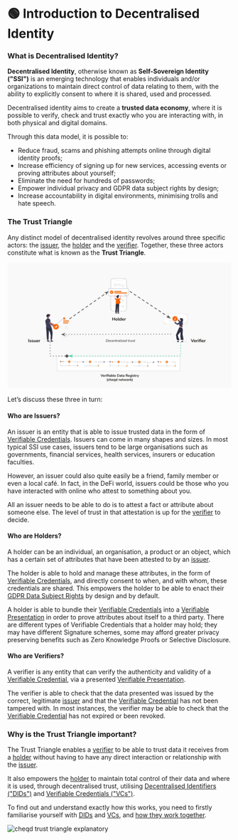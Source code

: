 # 🟢 Introduction to Decentralised Identity

### What is Decentralised Identity? <a href="#what-is-self-sovereign-identity-ssi" id="what-is-self-sovereign-identity-ssi"></a>

**Decentralised Identity**, otherwise known as **Self-Sovereign Identity ("SSI")** is an emerging technology that enables individuals and/or organizations to maintain direct control of data relating to them, with the ability to explicitly consent to where it is shared, used and processed.

Decentralised identity aims to create a **trusted data economy**, where it is possible to verify, check and trust exactly who you are interacting with, in both physical and digital domains.&#x20;

Through this data model, it is possible to:

* Reduce fraud, scams and phishing attempts online through digital identity proofs;
* Increase efficiency of signing up for new services, accessing events or proving attributes about yourself;
* Eliminate the need for hundreds of passwords;
* Empower individual privacy and GDPR data subject rights by design;
* Increase accountability in digital environments, minimising trolls and hate speech.

### The Trust Triangle

Any distinct model of decentralised identity revolves around three specific actors: the [issuer](./#bccf), the [holder](./#1776) and the [verifier](./#d449). Together, these three actors constitute what is known as the **Trust Triangle**.

![cheqd trust triangle basic](<../../.gitbook/assets/cheqd trust triangle no explanations.jpg>)

Let’s discuss these three in turn:

#### Who are Issuers? <a href="#bccf" id="bccf"></a>

An issuer is an entity that is able to issue trusted data in the form of [Verifiable Credentials](what-is-a-verifiable-credential-vc/). Issuers can come in many shapes and sizes. In most typical SSI use cases, issuers tend to be large organisations such as governments, financial services, health services, insurers or education faculties.&#x20;

However, an issuer could also quite easily be a friend, family member or even a local café. In fact, in the DeFi world, issuers could be those who you have interacted with online who attest to something about you.&#x20;

All an issuer needs to be able to do is to attest a fact or attribute about someone else. The level of trust in that attestation is up for the [verifier](./#d449) to decide.

#### Who are Holders? <a href="#1776" id="1776"></a>

A holder can be an individual, an organisation, a product or an object, which has a certain set of attributes that have been attested to by an [issuer](./#bccf).&#x20;

The holder is able to hold and manage these attributes, in the form of [Verifiable Credentials](what-is-a-verifiable-credential-vc/), and directly consent to when, and with whom, these credentials are shared. This empowers the holder to be able to enact their [GDPR Data Subject Rights](https://gdpr-info.eu/chapter-3/) by design and by default.&#x20;

A holder is able to bundle their [Verifiable Credentials](what-is-a-verifiable-credential-vc/) into a [Verifiable Presentation](what-is-a-verifiable-credential-vc/what-is-a-verifiable-presentation.md) in order to prove attributes about itself to a third party. There are different types of Verifiable Credentials that a holder may hold; they may have different Signature schemes, some may afford greater privacy preserving benefits such as Zero Knowledge Proofs or Selective Disclosure.

#### Who are Verifiers? <a href="#d449" id="d449"></a>

A verifier is any entity that can verify the authenticity and validity of a [Verifiable Credential](what-is-a-verifiable-credential-vc/), via a presented [Verifiable Presentation](what-is-a-verifiable-credential-vc/what-is-a-verifiable-presentation.md).&#x20;

The verifier is able to check that the data presented was issued by the correct, legitimate [issuer](./#bccf) and that the [Verifiable Credential](what-is-a-verifiable-credential-vc/) has not been tampered with. In most instances, the verifier may be able to check that the [Verifiable Credential](what-is-a-verifiable-credential-vc/) has not expired or been revoked.&#x20;

### Why is the Trust Triangle important?

The Trust Triangle enables a [verifier](./#d449) to be able to trust data it receives from a [holder](./#1776) without having to have any direct interaction or relationship with the [issuer](./#bccf).

It also empowers the [holder](./#1776) to maintain total control of their data and where it is used, through decentralised trust, utilising [Decentralised Identifiers ("DIDs")](what-is-a-decentralised-identifier-did/) and [Verifiable Credentials ("VCs")](what-is-a-verifiable-credential-vc/).

To find out and understand exactly how this works, you need to firstly familiarise yourself with [DIDs](what-is-a-decentralised-identifier-did/) and [VCs](what-is-a-verifiable-credential-vc/), and [how they work together](broken-reference).&#x20;

![cheqd trust triangle explanatory](broken-reference)

